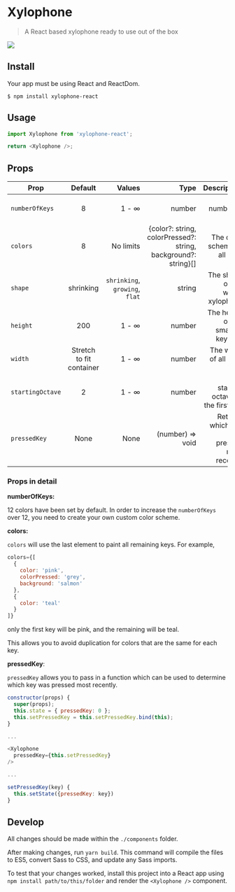 # Xylophone
> A React based xylophone ready to use out of the box

<img src="https://github.com/LauraAubin/Xylophone-react/blob/master/Screenshot/Xylophone%20-%2012%20keys.png" />

## Install

Your app must be using React and ReactDom.

```
$ npm install xylophone-react
```

## Usage

```js
import Xylophone from 'xylophone-react';

return <Xylophone />;
```

## Props

| Prop        | Default   | Values |  Type  | Description |
| ------------ |:---------:| -----:| -----:|  -----:|
| `numberOfKeys`  |    8   | 1 - ∞ | number | The number of keys |
| `colors`  |    8   | No limits | {color?: string, colorPressed?: string, background?: string}[] | The color scheme of all keys |
| `shape`  |   shrinking    | `shrinking`, `growing`, `flat` | string | The shape of the whole xylophone |
| `height`  |   200    | 1 - ∞ | number | The height of the smallest key (px) |
| `width`  |   Stretch to fit container   | 1 - ∞ | number | The width of all keys (px) |
 `startingOctave`  |  2  | 1 - ∞ | number | The starting octave of the first key |
  `pressedKey`  |  None  | None | (number) => void | Returns which key was pressed most recently |


### Props in detail

**numberOfKeys:**

12 colors have been set by default. In order to increase the `numberOfKeys` over 12, you need to create your own custom color scheme.

**colors:**

`colors` will use the last element to paint all remaining keys. For example,

```js
colors={[
  {
    color: 'pink',
    colorPressed: 'grey',
    background: 'salmon'
  },
  {
    color: 'teal'
  }
]}
```

only the first key will be pink, and the remaining will be teal.

This allows you to avoid duplication for colors that are the same for each key.

**pressedKey**:

`pressedKey` allows you to pass in a function which can be used to determine which key was pressed most recently.

```js
constructor(props) {
  super(props);
  this.state = { pressedKey: 0 };
  this.setPressedKey = this.setPressedKey.bind(this);
}

...

<Xylophone
  pressedKey={this.setPressedKey}
/>

...

setPressedKey(key) {
  this.setState({pressedKey: key})
}
```

## Develop

All changes should be made within the `./components` folder.

After making changes, run `yarn build`. This command will compile the files to ES5, convert Sass to CSS, and update any Sass imports.

To test that your changes worked, install this project into a React app using `npm install path/to/this/folder` and render the `<Xylophone />` component.
